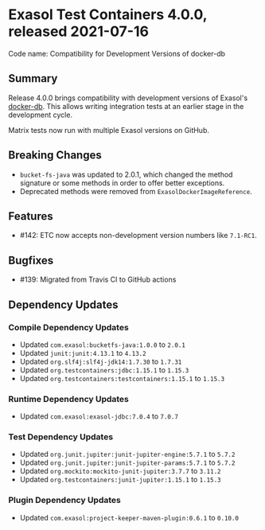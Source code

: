 # Exasol Test Containers 4.0.0, released 2021-07-16

Code name: Compatibility for Development Versions of docker-db

## Summary

Release 4.0.0 brings compatibility with development versions of Exasol's [docker-db](https://github.com/exasol/docker-db). This allows writing integration tests at an earlier stage in the development cycle.

Matrix tests now run with multiple Exasol versions on GitHub.

## Breaking Changes

* `bucket-fs-java` was updated to 2.0.1, which changed the method signature or some methods in order to offer better exceptions.
* Deprecated methods were removed from `ExasolDockerImageReference`.

## Features

* #142: ETC now accepts non-development version numbers like `7.1-RC1`.

## Bugfixes

* #139: Migrated from Travis CI to GitHub actions

## Dependency Updates

### Compile Dependency Updates

* Updated `com.exasol:bucketfs-java:1.0.0` to `2.0.1`
* Updated `junit:junit:4.13.1` to `4.13.2`
* Updated `org.slf4j:slf4j-jdk14:1.7.30` to `1.7.31`
* Updated `org.testcontainers:jdbc:1.15.1` to `1.15.3`
* Updated `org.testcontainers:testcontainers:1.15.1` to `1.15.3`

### Runtime Dependency Updates

* Updated `com.exasol:exasol-jdbc:7.0.4` to `7.0.7`

### Test Dependency Updates

* Updated `org.junit.jupiter:junit-jupiter-engine:5.7.1` to `5.7.2`
* Updated `org.junit.jupiter:junit-jupiter-params:5.7.1` to `5.7.2`
* Updated `org.mockito:mockito-junit-jupiter:3.7.7` to `3.11.2`
* Updated `org.testcontainers:junit-jupiter:1.15.1` to `1.15.3`

### Plugin Dependency Updates

* Updated `com.exasol:project-keeper-maven-plugin:0.6.1` to `0.10.0`

